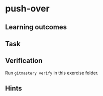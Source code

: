 # push-over

<!--- Insert exercise description -->

## Learning outcomes

<!--- Insert exercise learning outcomes -->

## Task

<!--- Insert exercise task, simplify what needs to be done -->

## Verification

Run `gitmastery verify` in this exercise folder.

## Hints

<!--- Insert hints here -->
<!--- 
    Use Github Markdown's collapsible content:
    <details>
    <summary>...</summary>
    ...
    </details>
-->
